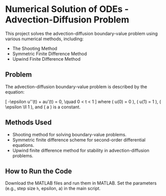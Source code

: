 # Numerical Solution of ODEs - Advection-Diffusion Problem

This project solves the advection-diffusion boundary-value problem using various numerical methods, including:

- The Shooting Method
- Symmetric Finite Difference Method
- Upwind Finite Difference Method

## Problem

The advection-diffusion boundary-value problem is described by the equation:

\[
-\epsilon u''(t) + au'(t) = 0, \quad 0 < t < 1
\]
where \( u(0) = 0 \), \( u(1) = 1 \), \( \epsilon \ll 1 \), and \( a \) is a constant.

## Methods Used
- Shooting method for solving boundary-value problems.
- Symmetric finite difference scheme for second-order differential equations.
- Upwind finite difference method for stability in advection-diffusion problems.

## How to Run the Code

Download the MATLAB files and run them in MATLAB. Set the parameters (e.g., step size `h`, epsilon, a) in the main script.
